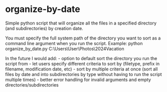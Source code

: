 # organize-by-date
Simple python script that will organize all the files in a specified directory (and subdirectories) by creation date.

You must specify the full system path of the directory you want to sort as a command line argument when you run the script.
  Example: python organize_by_date.py C:\Users\User\Photos\2024Vacation

  In the future I would add:
    - option to default sort the directory you run the script from
    - let users specify different criteria to sort by (filetype, prefix in filename, modification date, etc)
    - sort by multiple criteria at once (sort all files by date and into subdirectories by type without having to run the script multiple times)
    - better error handling for invalid arguments and empty directories/subdirectories
